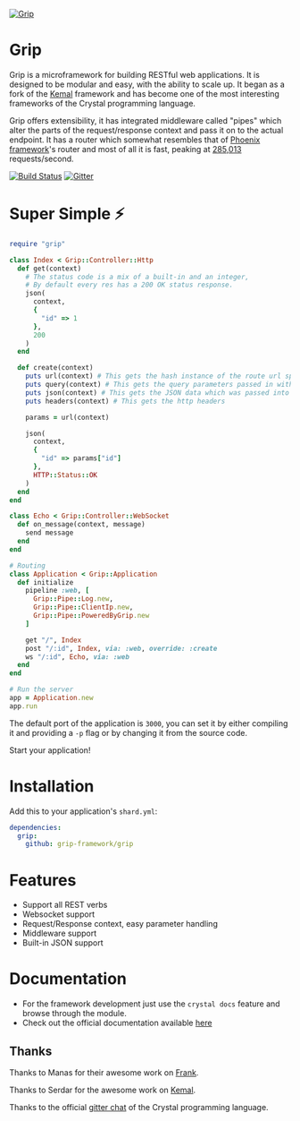 
[![Grip](https://avatars0.githubusercontent.com/u/44188195?s=200&v=4)](https://github.com/grip-framework/grip)

# Grip

Grip is a microframework for building RESTful web applications. It is designed to be modular and easy, with the ability to scale up. It began as a fork of the [Kemal](https://kemalcr.com) framework and has become one of the most interesting frameworks of the Crystal programming language.

Grip offers extensibility, it has integrated middleware called "pipes" which alter the parts of the request/response context and pass it on to the actual endpoint. It has a router which somewhat resembles that of [Phoenix framework](https://github.com/phoenixframework/phoenix)'s router and most of all it is fast, peaking at [285,013](https://github.com/the-benchmarker/web-frameworks) requests/second.

[![Build Status](https://travis-ci.org/grip-framework/grip.svg?branch=master)](https://travis-ci.org/grip-framework/grip)
[![Gitter](https://img.shields.io/gitter/room/grip-framework/grip)](https://gitter.im/grip-framework/community)
# Super Simple ⚡️

```ruby
require "grip"

class Index < Grip::Controller::Http
  def get(context)
    # The status code is a mix of a built-in and an integer,
    # By default every res has a 200 OK status response.
    json(
      context,
      {
        "id" => 1
      },
      200
    )
  end

  def create(context)
    puts url(context) # This gets the hash instance of the route url specified variables
    puts query(context) # This gets the query parameters passed in with the url
    puts json(context) # This gets the JSON data which was passed into the route
    puts headers(context) # This gets the http headers

    params = url(context)

    json(
      context,
      {
        "id" => params["id"]
      },
      HTTP::Status::OK
    )
  end
end

class Echo < Grip::Controller::WebSocket
  def on_message(context, message)
    send message
  end
end

# Routing
class Application < Grip::Application
  def initialize
    pipeline :web, [
      Grip::Pipe::Log.new,
      Grip::Pipe::ClientIp.new,
      Grip::Pipe::PoweredByGrip.new
    ]

    get "/", Index
    post "/:id", Index, via: :web, override: :create
    ws "/:id", Echo, via: :web
  end
end

# Run the server
app = Application.new
app.run
```

The default port of the application is `3000`,
you can set it by either compiling it and providing a `-p` flag or
by changing it from the source code.

Start your application!

# Installation

Add this to your application's `shard.yml`:

```yaml
dependencies:
  grip:
    github: grip-framework/grip
```

# Features

- Support all REST verbs
- Websocket support
- Request/Response context, easy parameter handling
- Middleware support
- Built-in JSON support

# Documentation

- For the framework development just use the `crystal docs` feature and browse through the module.
- Check out the official documentation available [here](https://github.com/grip-framework/grip/blob/master/DOCUMENTATION.md)

## Thanks

Thanks to Manas for their awesome work on [Frank](https://github.com/manastech/frank).

Thanks to Serdar for the awesome work on [Kemal](https://github.com/kemalcr/kemal).

Thanks to the official [gitter chat](https://gitter.im/crystal-lang/crystal#) of the Crystal programming language.
